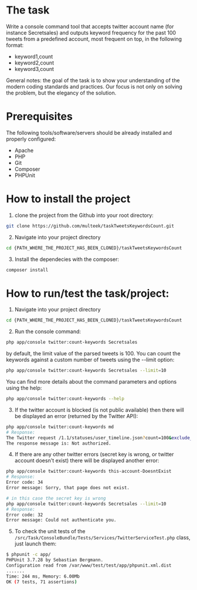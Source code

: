 # The task
Write a console command tool that accepts twitter account name (for instance Secretsales) and outputs keyword frequency for the past 100 tweets from a predefined account, most frequent on top, in the following format: 
- keyword1,count 
- keyword2,count 
- keyword3,count 

General notes: the goal of the task is to show your understanding of the modern coding standards and practices. Our focus is not only on solving the problem, but the elegancy of the solution. 

# Prerequisites
The following tools/software/servers should be already installed and properly configured:
- Apache
- PHP
- Git
- Composer
- PHPUnit

# How to install the project
1. clone the project from the Github into your root directory:

```sh
git clone https://github.com/multeek/taskTweetsKeywordsCount.git
```
2. Navigate into your project directory

```sh
cd {PATH_WHERE_THE_PROJECT_HAS_BEEN_CLONED}/taskTweetsKeywordsCount
```
3. Install the dependecies with the composer:

```sh
composer install
```

# How to run/test the task/project:
1. Navigate into your project directory
```sh
cd {PATH_WHERE_THE_PROJECT_HAS_BEEN_CLONED}/taskTweetsKeywordsCount
```
2. Run the console command:
```sh
php app/console twitter:count-keywords Secretsales
```
by default, the limit value of the parsed tweets is 100. You can count the keywords against a custom number of tweets using the --limit option:
```sh
php app/console twitter:count-keywords Secretsales --limit=10
```
You can find more details about the command parameters and options using the help:
```sh
php app/console twitter:count-keywords --help
```
3. If the twitter account is blocked (is not public available) then there will be displayed an error (returned by the Twitter API):
```sh
php app/console twitter:count-keywords md
# Response:
The Twitter request /1.1/statuses/user_timeline.json?count=100&exclude_replies=true&include_rts=false&screen_name=md&trim_user=true failed! 
The response message is: Not authorized.
```
4. If there are any other twitter errors (secret key is wrong, or twitter account doesn't exist) there will be displayed another error:
```sh
php app/console twitter:count-keywords this-account-DoesntExist
# Response:
Error code: 34
Error message: Sorry, that page does not exist.
```
```sh
# in this case the secret key is wrong
php app/console twitter:count-keywords Secretsales --limit=10
# Response:
Error code: 32
Error message: Could not authenticate you.
```
5. To check the unit tests of the `/src/Task/ConsoleBundle/Tests/Services/TwitterServiceTest.php` class, just launch them:
```sh
$ phpunit -c app/
PHPUnit 3.7.28 by Sebastian Bergmann.
Configuration read from /var/www/test/test/app/phpunit.xml.dist
.......
Time: 244 ms, Memory: 6.00Mb
OK (7 tests, 71 assertions)
```
